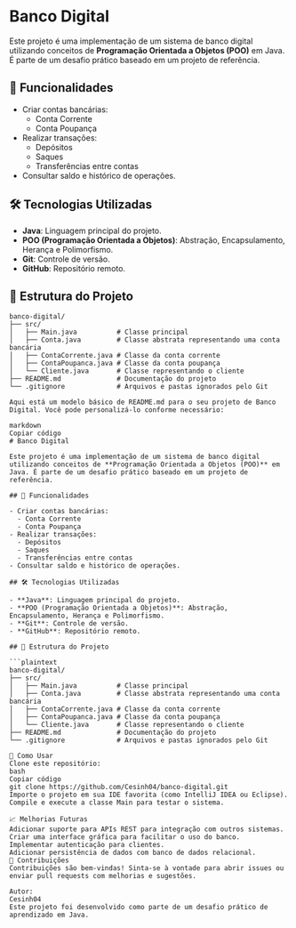 # Banco Digital

Este projeto é uma implementação de um sistema de banco digital utilizando conceitos de **Programação Orientada a Objetos (POO)** em Java. É parte de um desafio prático baseado em um projeto de referência.

## 🚀 Funcionalidades

- Criar contas bancárias:
  - Conta Corrente
  - Conta Poupança
- Realizar transações:
  - Depósitos
  - Saques
  - Transferências entre contas
- Consultar saldo e histórico de operações.

## 🛠️ Tecnologias Utilizadas

- **Java**: Linguagem principal do projeto.
- **POO (Programação Orientada a Objetos)**: Abstração, Encapsulamento, Herança e Polimorfismo.
- **Git**: Controle de versão.
- **GitHub**: Repositório remoto.

## 📂 Estrutura do Projeto

```plaintext
banco-digital/
├── src/
│   ├── Main.java          # Classe principal
│   ├── Conta.java         # Classe abstrata representando uma conta bancária
│   ├── ContaCorrente.java # Classe da conta corrente
│   ├── ContaPoupanca.java # Classe da conta poupança
│   └── Cliente.java       # Classe representando o cliente
├── README.md              # Documentação do projeto
└── .gitignore             # Arquivos e pastas ignorados pelo Git

Aqui está um modelo básico de README.md para o seu projeto de Banco Digital. Você pode personalizá-lo conforme necessário:

markdown
Copiar código
# Banco Digital

Este projeto é uma implementação de um sistema de banco digital utilizando conceitos de **Programação Orientada a Objetos (POO)** em Java. É parte de um desafio prático baseado em um projeto de referência.

## 🚀 Funcionalidades

- Criar contas bancárias:
  - Conta Corrente
  - Conta Poupança
- Realizar transações:
  - Depósitos
  - Saques
  - Transferências entre contas
- Consultar saldo e histórico de operações.

## 🛠️ Tecnologias Utilizadas

- **Java**: Linguagem principal do projeto.
- **POO (Programação Orientada a Objetos)**: Abstração, Encapsulamento, Herança e Polimorfismo.
- **Git**: Controle de versão.
- **GitHub**: Repositório remoto.

## 📂 Estrutura do Projeto

```plaintext
banco-digital/
├── src/
│   ├── Main.java          # Classe principal
│   ├── Conta.java         # Classe abstrata representando uma conta bancária
│   ├── ContaCorrente.java # Classe da conta corrente
│   ├── ContaPoupanca.java # Classe da conta poupança
│   └── Cliente.java       # Classe representando o cliente
├── README.md              # Documentação do projeto
└── .gitignore             # Arquivos e pastas ignorados pelo Git

📝 Como Usar
Clone este repositório:
bash
Copiar código
git clone https://github.com/Cesinh04/banco-digital.git
Importe o projeto em sua IDE favorita (como IntelliJ IDEA ou Eclipse).
Compile e execute a classe Main para testar o sistema.

📈 Melhorias Futuras
Adicionar suporte para APIs REST para integração com outros sistemas.
Criar uma interface gráfica para facilitar o uso do banco.
Implementar autenticação para clientes.
Adicionar persistência de dados com banco de dados relacional.
🤝 Contribuições
Contribuições são bem-vindas! Sinta-se à vontade para abrir issues ou enviar pull requests com melhorias e sugestões.

Autor:
Cesinh04
Este projeto foi desenvolvido como parte de um desafio prático de aprendizado em Java.
